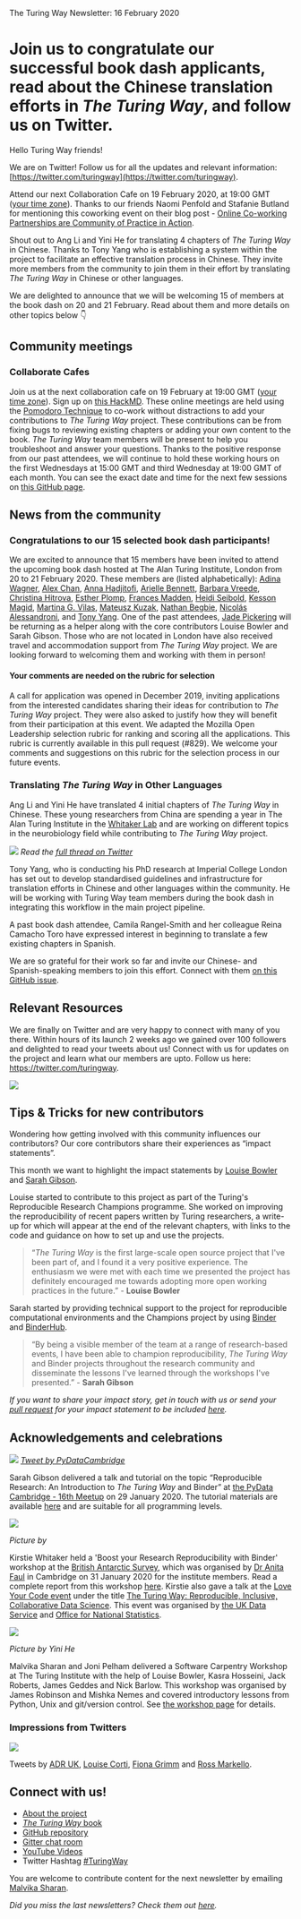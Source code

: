 The Turing Way Newsletter: 16 February 2020

# Join us to congratulate our successful book dash applicants, read about the Chinese translation efforts in *The Turing Way*, and follow us on Twitter.

Hello Turing Way friends!

We are on Twitter! Follow us for all the updates and relevant information: [https://twitter.com/turingway](https://twitter.com/turingway).

Attend our next Collaboration Cafe on 19 February 2020, at 19:00 GMT ([your time zone](https://arewemeetingyet.com/London/2020-02-19/19:00/TuringWay-CollaborationCafe)). 
Thanks to our friends Naomi Penfold and Stafanie Butland for mentioning this coworking event on their blog post - [Online Co-working Partnerships are Community of Practice in Action](https://www.cscce.org/2020/02/04/online-co-working-partnerships-are-community-of-practice-in-action/#more-3009).

Shout out to Ang Li and Yini He for translating 4 chapters of *The Turing Way* in Chinese. 
Thanks to Tony Yang who is establishing a system within the project to facilitate an effective translation process in Chinese. 
They invite more members from the community to join them in their effort by translating *The Turing Way* in Chinese or other languages.

We are delighted to announce that we will be welcoming 15 of members at the book dash on 20 and 21 February. 
Read about them and more details on other topics below 👇

## Community meetings

### Collaborate Cafes

Join us at the next collaboration cafe on 19 February at 19:00 GMT ([your time zone](https://arewemeetingyet.com/London/2020-02-19/19:00/TuringWay-CollaborationCafe)). Sign up on [this HackMD](https://hackmd.io/@KirstieJane/CollabCafe). 
These online meetings are held using the [Pomodoro Technique](https://en.wikipedia.org/wiki/Pomodoro_Technique) to co-work without distractions to add your contributions to *The Turing Way* project.
These contributions can be from fixing bugs to reviewing existing chapters or adding your own content to the book. 
*The Turing Way* team members will be present to help you troubleshoot and answer your questions. 
Thanks to the positive response from our past attendees, we will continue to hold these working hours on the first Wednesdays at 15:00 GMT and third Wednesday at 19:00 GMT of each month. 
You can see the exact date and time for the next few sessions on [this GitHub page](https://github.com/alan-turing-institute/the-turing-way/blob/master/project_management/online-collaboration-cafe.md).

## News from the community

### Congratulations to our 15 selected book dash participants!

We are excited to announce that 15 members have been invited to attend the upcoming book dash hosted at The Alan Turing Institute, London from 20 to 21 February 2020. 
These members are (listed alphabetically): [Adina Wagner](https://twitter.com/AdinaKrik), [Alex Chan](https://twitter.com/alexwlchan), [Anna Hadjitofi](https://www.turing.ac.uk/people/researchers/anna-hadjitofi), [Arielle Bennett](https://uk.linkedin.com/in/ariellebennett), [Barbara Vreede](https://twitter.com/barbaravreede), [Christina Hitrova](https://twitter.com/C_Hitrova), [Esther Plomp](https://twitter.com/PhDToothFAIRy), [Frances Madden](https://twitter.com/maddenfc), [Heidi Seibold](https://twitter.com/HeidiBaya), [Kesson Magid](https://twitter.com/kesson), [Martina G. Vilas](https://twitter.com/martinagvilas), [Mateusz Kuzak](https://twitter.com/matkuzak), [Nathan Begbie](https://www.linkedin.com/in/nathan-begbie-161902173/), [Nicolás Alessandroni](https://twitter.com/nalessandroni), and [Tony Yang](https://twitter.com/tony_yzy). 
One of the past attendees, [Jade Pickering](https://twitter.com/Jade_Pickering) will be returning as a helper along with the core contributors Louise Bowler and Sarah Gibson. 
Those who are not located in London have also received travel and accommodation support from *The Turing Way* project. 
We are looking forward to welcoming them and working with them in person! 

#### Your comments are needed on the rubric for selection

A call for application was opened in December 2019, inviting applications from the interested candidates sharing their ideas for contribution to *The Turing Way* project. 
They were also asked to justify how they will benefit from their participation at this event. 
We adapted the Mozilla Open Leadership selection rubric for ranking and scoring all the applications. This rubric is currently available in this pull request (#829). 
We welcome your comments and suggestions on this rubric for the selection process in our future events.

### Translating *The Turing Way* in Other Languages

Ang Li and Yini He have translated 4 initial chapters of *The Turing Way* in Chinese. 
These young researchers from China are spending a year in The Alan Turing Institute in the [Whitaker Lab](https://twitter.com/Whitaker_Lab) and are working on different topics in the neurobiology field while contributing to *The Turing Way* project. 

![](https://i.imgur.com/Q4reMnu.png)
*Read the [full thread on Twitter](https://twitter.com/turingway/status/1225719523497697280)*

Tony Yang, who is conducting his PhD research at Imperial College London has set out to develop standardised guidelines and infrastructure for translation efforts in Chinese and other languages within the community. 
He will be working with Turing Way team members during the book dash in integrating this workflow in the main project pipeline.

A past book dash attendee, Camila Rangel-Smith and her colleague Reina Camacho Toro have expressed interest in beginning to translate a few existing chapters in Spanish.

We are so grateful for their work so far and invite our Chinese- and Spanish-speaking members to join this effort. Connect with them [on this GitHub issue](https://github.com/alan-turing-institute/the-turing-way/issues/767).

## Relevant Resources

We are finally on Twitter and are very happy to connect with many of you there. 
Within hours of its launch 2 weeks ago we gained over 100 followers and delighted to read your tweets about us! Connect with us for updates on the project and learn what our members are upto. 
Follow us here: https://twitter.com/turingway.

![](https://i.imgur.com/JvGBYCb.png)

## Tips & Tricks for new contributors

Wondering how getting involved with this community influences our contributors? 
Our core contributors share their experiences as “impact statements”.

This month we want to highlight the impact statements by [Louise Bowler](https://github.com/alan-turing-institute/the-turing-way/blob/master/project_management/impact_statements/louise-bowler.md) and [Sarah Gibson](https://github.com/alan-turing-institute/the-turing-way/blob/master/project_management/impact_statements/sarah-gibson.md).

Louise started to contribute to this project as part of the Turing's Reproducible Research Champions programme. 
She worked on improving the reproducibility of recent papers written by Turing researchers, a write-up for which will appear at the end of the relevant chapters, with links to the code and guidance on how to set up and use the projects. 

> “*The Turing Way* is the first large-scale open source project that I've been part of, and I found it a very positive experience. 
The enthusiasm we were met with each time we presented the project has definitely encouraged me towards adopting more open working practices in the future.” - **Louise Bowler**

Sarah started by providing technical support to the project for reproducible computational environments and the Champions project by using [Binder](https://mybinder.readthedocs.io/en/latest/) and [BinderHub](https://binderhub.readthedocs.io/en/latest/index.html). 

> “By being a visible member of the team at a range of research-based events, I have been able to champion reproducibility, *The Turing Way* and Binder projects throughout the research community and disseminate the lessons I've learned through the workshops I've presented.” - **Sarah Gibson**

*If you want to share your impact story, get in touch with us or send your [pull request](https://github.com/alan-turing-institute/the-turing-way/pulls) for your impact statement to be included [here](https://github.com/alan-turing-institute/the-turing-way/tree/master/project_management/impact_statements).*

## Acknowledgements and celebrations


![](https://i.imgur.com/kQt9MmQ.jpg)
*[Tweet by PyDataCambridge](https://twitter.com/PyDataCambridge/status/1222607971227709444)*

Sarah Gibson delivered a talk and tutorial on the topic “Reproducible Research: An Introduction to *The Turing Way* and Binder” at [the PyData Cambridge - 16th Meetup](https://www.meetup.com/PyData-Cambridge-Meetup/events/267902974/) on 29 January 2020. 
The tutorial materials are available [here](https://bit.ly/zero-to-binder-tutorial) and are suitable for all programming levels.

![](https://i.imgur.com/DnfNSZJ.jpg)

*Picture by []()*

Kirstie Whitaker held a 'Boost your Research Reproducibility with Binder' workshop at the [British Antarctic Survey](https://www.bas.ac.uk/), which was organised by [Dr Anita Faul](https://www.bas.ac.uk/profile/anfaul/) in Cambridge on 31 January 2020 for the institute members. 
Read a complete report from this workshop [here](https://github.com/alan-turing-institute/the-turing-way/blob/master/workshops/boost-research-reproducibility-binder/reports/workshop_report_20200131.md). 
Kirstie also gave a talk at the [Love Your Code event](https://www.eventbrite.co.uk/e/love-your-code-tickets-85101658351) under the title [The Turing Way: Reproducible, Inclusive, Collaborative Data Science](https://zenodo.org/record/3667205#.XknLlTL7TOQ). 
This event was organised by [the UK Data Service](https://www.ukdataservice.ac.uk/) and [Office for National Statistics](https://www.ukdataservice.ac.uk/deposit-data/owners-producers/ons/ons.aspx). 


![](https://i.imgur.com/0zcZ6R9.png)

*Picture by Yini He*

Malvika Sharan and Joni Pelham delivered a Software Carpentry Workshop at The Turing Institute with the help of Louise Bowler, Kasra Hosseini, Jack Roberts, James Geddes and Nick Barlow. 
This workshop was organised by James Robinson and Mishka Nemes and covered introductory lessons from Python, Unix and git/version control. 
See [the workshop page](https://alan-turing-institute.github.io/2020-02-10-turing/) for details.


### Impressions from Twitters

![](https://i.imgur.com/FAPibQC.jpg)

Tweets by [ADR UK](https://twitter.com/adr_uk), [Louise Corti](https://twitter.com/LouiseCorti), [Fiona Grimm](https://twitter.com/fiona_grimm) and [Ross Markello](https://twitter.com/rossdavism).

## Connect with us!

- [About the project](https://www.turing.ac.uk/research/research-projects/turing-way-handbook-reproducible-data-science)
- [_The Turing Way_ book](https://the-turing-way.netlify.com)
- [GitHub repository](https://github.com/alan-turing-institute/the-turing-way)
- [Gitter chat room](https://gitter.im/alan-turing-institute/the-turing-way)
- [YouTube Videos](https://www.youtube.com/channel/UCPDxZv5BMzAw0mPobCbMNuA)
- Twitter Hashtag [#TuringWay](https://twitter.com/hashtag/TuringWay?f=live)

You are welcome to contribute content for the next newsletter by
emailing [Malvika Sharan](mailto:msharan@turing.ac.uk).

*Did you miss the last newsletters?*
*Check them out [here](https://tinyletter.com/TuringWay/archive).*
